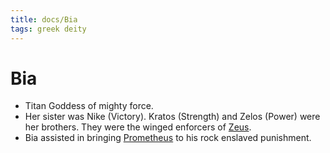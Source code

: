 ```yaml
---
title: docs/Bia
tags: greek deity
---
```


# Bia 
- Titan Goddess of mighty force.
- Her sister was Nike (Victory). Kratos (Strength) and Zelos (Power) were her brothers. They were the winged enforcers of [Zeus](Zeus.md).
- Bia assisted in bringing [Prometheus](Prometheus.md) to his rock enslaved punishment.